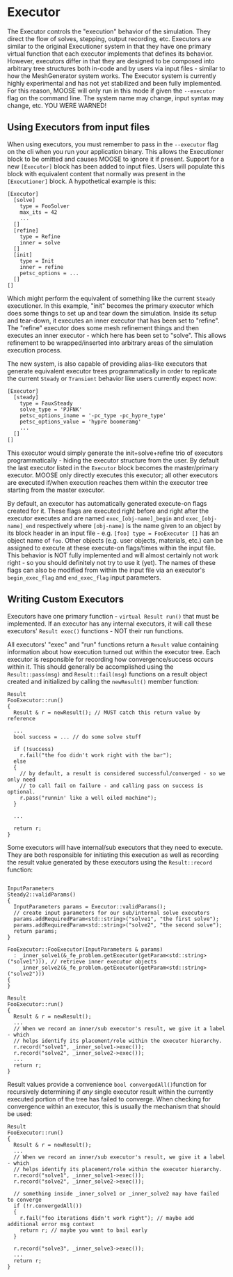 # Executor

The Executor controls the "execution" behavior of the simulation. They direct
the flow of solves, stepping, output recording, etc.  Executors are similar to
the original Executioner system in that they have one primary virtual function
that each executor implements that defines its behavior.  However, executors
differ in that they are designed to be composed into arbitrary tree structures
both in-code and by users via input files - similar to how the MeshGenerator
system works.  The Executor system is currently highly experimental and has not
yet stabilized and been fully implemented.  For this reason, MOOSE will only
run in this mode if given the `--executor` flag on the command line.  The system
name may change, input syntax may change, etc.  YOU WERE WARNED!

## Using Executors from input files

When using executors, you must remember to pass in the `--executor` flag on the
cli when you run your application binary.  This allows the Executioner block
to be omitted and causes MOOSE to ignore it if present.  Support for a new
`[Executor]` block has been added to input files.  Users will populate this
block with equivalent content that normally was present in the `[Executioner]` block.
A hypothetical example is this:

```
[Executor]
  [solve]
    type = FooSolver
    max_its = 42
    ...
  []
  [refine]
    type = Refine
    inner = solve
  []
  [init]
    type = Init
    inner = refine
    petsc_options = ...
  []
[]
```

Which might perform the equivalent of something like the current `Steady`
executioner.  In this example, "init" becomes the primary executor which does
some things to set up and tear down the simulation.  Inside its setup and
tear-down, it executes an inner executor that has been set to "refine".  The
"refine" executor does some mesh refinement things and then executes an inner
executor - which here has been set to "solve". This allows refinement to be
wrapped/inserted into arbitrary areas of the simulation execution process.

The new system, is also capable of providing alias-like executors that generate
equivalent executor trees programmatically in order to replicate the current
`Steady` or `Transient` behavior like users currently expect now:

```
[Executor]
  [steady]
    type = FauxSteady
    solve_type = 'PJFNK'
    petsc_options_iname = '-pc_type -pc_hypre_type'
    petsc_options_value = 'hypre boomeramg'
    ...
  []
[]
```

This executor would simply generate the init+solve+refine trio of executors
programmatically - hiding the executor structure from the user.  By default the
last executor listed in the `Executor` block becomes the master/primary executor.
MOOSE only directly executes this executor; all other executors are executed if/when
execution reaches them within the executor tree starting from the master executor.

By default, an executor has automatically generated execute-on flags created for
it.  These flags are executed right before and right after the executor executes
and are named `exec_[obj-name]_begin` and `exec_[obj-name]_end` respectively
where `[obj-name]` is the name given to an object by its block header in an
input file - e.g. `[foo] type = FooExecutor []` has an object name of `foo`.
Other objects (e.g. user objects, materials, etc.) can be assigned to execute at
these execute-on flags/times within the input file.  This behavior is NOT
fully implemented and will almost certainly not work right - so you should
definitely not try to use it (yet).  The names of these flags can also be
modified from within the input file via an executor's `begin_exec_flag` and
`end_exec_flag` input parameters.

## Writing Custom Executors

Executors have one primary function - `virtual Result run()` that must
be implemented.  If an executor has any internal executors, it will call these
executors' `Result exec()` functions - NOT their run functions.

All executors' "exec" and "run" functions return a `Result` value containing
information about how execution turned out within the executor tree.  Each
executor is responsible for recording how convergence/success occurs within it.
This should generally be accomplished using the `Result::pass(msg)` and
`Result::fail(msg)` functions on a result object created and initialized
by calling the `newResult()` member function:

```
Result
FooExecutor::run()
{
  Result & r = newResult(); // MUST catch this return value by reference

  ...
  bool success = ... // do some solve stuff

  if (!success)
    r.fail("the foo didn't work right with the bar");
  else
  {
    // by default, a result is considered successful/converged - so we only need
    // to call fail on failure - and calling pass on success is optional.
    r.pass("runnin' like a well oiled machine");
  }

  ...

  return r;
}
```

Some executors will have internal/sub executors that they need to execute.  They
are both responsible for initiating this execution as well as recording the
result value generated by these executors using the `Result::record` function:

```

InputParameters
Steady2::validParams()
{
  InputParameters params = Executor::validParams();
  // create input parameters for our sub/internal solve executors
  params.addRequiredParam<std::string>("solve1", "the first solve");
  params.addRequiredParam<std::string>("solve2", "the second solve");
  return params;
}

FooExecutor::FooExecutor(InputParameters & params)
  : _inner_solve1(&_fe_problem.getExecutor(getParam<std::string>("solve1"))), // retrieve inner executor objects
    _inner_solve2(&_fe_problem.getExecutor(getParam<std::string>("solve2")))
{
}

Result
FooExecutor::run()
{
  Result & r = newResult();
  ...
  // When we record an inner/sub executor's result, we give it a label - which
  // helps identify its placement/role within the executor hierarchy.
  r.record("solve1", _inner_solve1->exec());
  r.record("solve2", _inner_solve2->exec());
  ...
  return r;
}
```

Result values provide a convenience `bool convergedAll()`function for
recursively determining if *any* single executor result within the currently
executed portion of the tree has failed to converge.  When checking for
convergence within an executor, this is usually the mechanism that should be
used:

```
Result
FooExecutor::run()
{
  Result & r = newResult();
  ...
  // When we record an inner/sub executor's result, we give it a label - which
  // helps identify its placement/role within the executor hierarchy.
  r.record("solve1", _inner_solve1->exec());
  r.record("solve2", _inner_solve2->exec());

  // something inside _inner_solve1 or _inner_solve2 may have failed to converge
  if (!r.convergedAll())
  {
    r.fail("foo iterations didn't work right"); // maybe add additional error msg context
    return r; // maybe you want to bail early
  }

  r.record("solve3", _inner_solve3->exec());
  ...
  return r;
}
```
